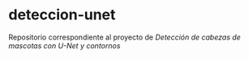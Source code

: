 # deteccion-unet
Repositorio correspondiente al proyecto de *Detección de cabezas de mascotas con U-Net y contornos*
